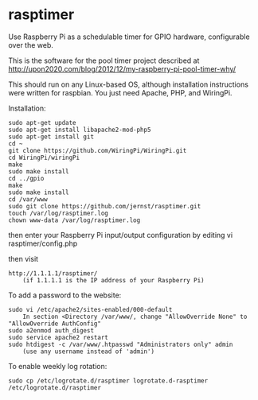 rasptimer
=========

Use Raspberry Pi as a schedulable timer for GPIO hardware, configurable over the web.

This is the software for the pool timer project described at
http://upon2020.com/blog/2012/12/my-raspberry-pi-pool-timer-why/

This should run on any Linux-based OS, although installation instructions
were written for raspbian. You just need Apache, PHP, and WiringPi.

Installation:

    sudo apt-get update
    sudo apt-get install libapache2-mod-php5
    sudo apt-get install git
    cd ~
    git clone https://github.com/WiringPi/WiringPi.git
    cd WiringPi/wiringPi
    make
    sudo make install
    cd ../gpio
    make
    sudo make install
    cd /var/www
    sudo git clone https://github.com/jernst/rasptimer.git
    touch /var/log/rasptimer.log
    chown www-data /var/log/rasptimer.log

then enter your Raspberry Pi input/output configuration by editing
    vi rasptimer/config.php

then visit

    http://1.1.1.1/rasptimer/
        (if 1.1.1.1 is the IP address of your Raspberry Pi)

To add a password to the website:

    sudo vi /etc/apache2/sites-enabled/000-default
        In section <Directory /var/www/, change "AllowOverride None" to "AllowOverride AuthConfig"
    sudo a2enmod auth_digest
    sudo service apache2 restart
    sudo htdigest -c /var/www/.htpasswd "Administrators only" admin
        (use any username instead of 'admin')

To enable weekly log rotation:

    sudo cp /etc/logrotate.d/rasptimer logrotate.d-rasptimer /etc/logrotate.d/rasptimer

